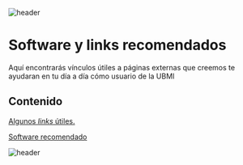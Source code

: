
![header](/Tutoriales-IFC/assets/header.png)

# Software y links recomendados

Aquí encontrarás vínculos útiles a páginas externas que creemos te ayudaran en tu día a día cómo usuario de la UBMI

## Contenido

[ Algunos *links* útiles.](https://ubmi-ifc.github.io/Tutoriales-IFC/links_y_software/links_utiles)

[ Software recomendado](https://ubmi-ifc.github.io/Tutoriales-IFC/links_y_software/software_util)

![header](/Tutoriales-IFC/assets/header.png)

